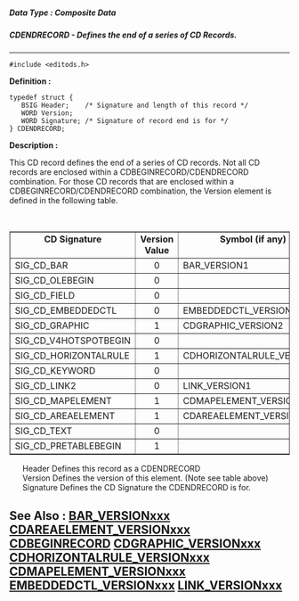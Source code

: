 ##### Data Type : Composite Data
##### CDENDRECORD - Defines the end of a series of CD Records.
---
```
#include <editods.h>
```

**Definition :**
```
typedef struct {
   BSIG Header;    /* Signature and length of this record */
   WORD Version;  
   WORD Signature; /* Signature of record end is for */ 
} CDENDRECORD;
```

**Description :**

This CD record defines the end of a series of CD records.  Not all CD records are enclosed within a CDBEGINRECORD/CDENDRECORD combination.  For those CD records that are enclosed within a CDBEGINRECORD/CDENDRECORD combination, the Version element is defined in the following table.<br>
<div align="center"><br>

<table border="1">
<tr valign="top"><td width="240"><div align="center"><b>CD Signature</b></div></td><td width="72"><div align="center"><b>Version Value</b></div></td><td width="240"><div align="center"><b>Symbol (if any)</b></div></td></tr>

<tr valign="top"><td width="240">SIG_CD_BAR</td><td width="72"><div align="center">0</div></td><td width="240">BAR_VERSION1</td></tr>

<tr valign="top"><td width="240">SIG_CD_OLEBEGIN</td><td width="72"><div align="center">0</div></td><td width="240"><img width="1" height="1" src="/icons/ecblank.gif" border="0" alt=""></td></tr>

<tr valign="top"><td width="240">SIG_CD_FIELD</td><td width="72"><div align="center">0</div></td><td width="240"><img width="1" height="1" src="/icons/ecblank.gif" border="0" alt=""></td></tr>

<tr valign="top"><td width="240">SIG_CD_EMBEDDEDCTL</td><td width="72"><div align="center">0</div></td><td width="240">EMBEDDEDCTL_VERSION1</td></tr>

<tr valign="top"><td width="240">SIG_CD_GRAPHIC</td><td width="72"><div align="center">1</div></td><td width="240">CDGRAPHIC_VERSION2</td></tr>

<tr valign="top"><td width="240">SIG_CD_V4HOTSPOTBEGIN</td><td width="72"><div align="center">0</div></td><td width="240"><img width="1" height="1" src="/icons/ecblank.gif" border="0" alt=""></td></tr>

<tr valign="top"><td width="240">SIG_CD_HORIZONTALRULE</td><td width="72"><div align="center">1</div></td><td width="240">CDHORIZONTALRULE_VERSION1</td></tr>

<tr valign="top"><td width="240">SIG_CD_KEYWORD</td><td width="72"><div align="center">0</div></td><td width="240"><img width="1" height="1" src="/icons/ecblank.gif" border="0" alt=""></td></tr>

<tr valign="top"><td width="240">SIG_CD_LINK2</td><td width="72"><div align="center">0</div></td><td width="240">LINK_VERSION1</td></tr>

<tr valign="top"><td width="240">SIG_CD_MAPELEMENT</td><td width="72"><div align="center">1</div></td><td width="240">CDMAPELEMENT_VERSION1</td></tr>

<tr valign="top"><td width="240">SIG_CD_AREAELEMENT</td><td width="72"><div align="center">1</div></td><td width="240">CDAREAELEMENT_VERSION1</td></tr>

<tr valign="top"><td width="240">SIG_CD_TEXT</td><td width="72"><div align="center">0</div></td><td width="240"><img width="1" height="1" src="/icons/ecblank.gif" border="0" alt=""></td></tr>

<tr valign="top"><td width="240">SIG_CD_PRETABLEBEGIN</td><td width="72"><div align="center">1</div></td><td width="240"><img width="1" height="1" src="/icons/ecblank.gif" border="0" alt=""></td></tr>
</table>
</div>
<ul>Header	Defines this record as a CDENDRECORD<br>
Version	Defines the version of this element.  (Note see table above)<br>
Signature	Defines the CD Signature the CDENDRECORD is for.<br>
</ul>



**See Also :**
[BAR_VERSIONxxx](/domino-c-api-docs/reference/Symb/BAR_VERSIONxxx)
[CDAREAELEMENT_VERSIONxxx](/domino-c-api-docs/reference/Symb/CDAREAELEMENT_VERSIONxxx)
[CDBEGINRECORD](/domino-c-api-docs/reference/Data/CDBEGINRECORD)
[CDGRAPHIC_VERSIONxxx](/domino-c-api-docs/reference/Symb/CDGRAPHIC_VERSIONxxx)
[CDHORIZONTALRULE_VERSIONxxx](/domino-c-api-docs/reference/Symb/CDHORIZONTALRULE_VERSIONxxx)
[CDMAPELEMENT_VERSIONxxx](/domino-c-api-docs/reference/Symb/CDMAPELEMENT_VERSIONxxx)
[EMBEDDEDCTL_VERSIONxxx](/domino-c-api-docs/reference/Symb/EMBEDDEDCTL_VERSIONxxx)
[LINK_VERSIONxxx](/domino-c-api-docs/reference/Symb/LINK_VERSIONxxx)
---
